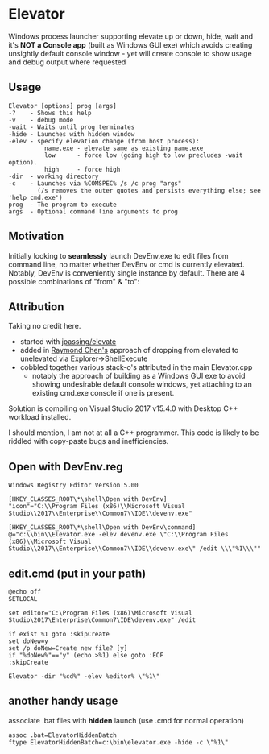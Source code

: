 # Elevator
Windows process launcher supporting elevate up or down, hide, wait and it's **NOT a Console app** (built as Windows GUI exe) which  avoids creating unsightly default console window - yet will create console to show usage and debug output where requested

## Usage
```
Elevator [options] prog [args]
-?    - Shows this help
-v    - debug mode
-wait - Waits until prog terminates
-hide - Launches with hidden window
-elev - specify elevation change (from host process):
          name.exe - elevate same as existing name.exe
          low      - force low (going high to low precludes -wait option).
          high     - force high
-dir  - working directory
-c    - Launches via %COMSPEC% /s /c prog "args"
        (/s removes the outer quotes and persists everything else; see 'help cmd.exe')
prog  - The program to execute
args  - Optional command line arguments to prog
```

## Motivation
Initially looking to **seamlessly** launch DevEnv.exe to edit files from command line, no matter whether DevEnv or cmd is currently elevated.  Notably, DevEnv is conveniently single instance by default. There are 4 possible combinations of "from" & "to":

## Attribution
Taking no credit here.
* started with [jpassing/elevate](https://github.com/jpassing/elevate)
* added in [Raymond Chen's](https://blogs.msdn.microsoft.com/oldnewthing/20131118-00/?p=2643) approach of dropping from elevated to unelevated via Explorer->ShellExecute
* cobbled together various stack-o's attributed in the main Elevator.cpp
  * notably the approach of building as a Windows GUI exe to avoid showing undesirable default console windows, yet attaching to an existing cmd.exe console if one is present.

Solution is compiling on Visual Studio 2017 v15.4.0 with Desktop C++ workload installed.

I should mention, I am not at all a C++ programmer.  This code is likely to be riddled with copy-paste bugs and inefficiencies.

## Open with DevEnv.reg
```
Windows Registry Editor Version 5.00

[HKEY_CLASSES_ROOT\*\shell\Open with DevEnv]
"icon"="C:\\Program Files (x86)\\Microsoft Visual Studio\\2017\\Enterprise\\Common7\\IDE\\devenv.exe"

[HKEY_CLASSES_ROOT\*\shell\Open with DevEnv\command]
@="c:\\bin\\Elevator.exe -elev devenv.exe \"C:\\Program Files (x86)\\Microsoft Visual Studio\\2017\\Enterprise\\Common7\\IDE\\devenv.exe\" /edit \\\"%1\\\""
```

## edit.cmd (put in your path)
```
@echo off
SETLOCAL

set editor="C:\Program Files (x86)\Microsoft Visual Studio\2017\Enterprise\Common7\IDE\devenv.exe" /edit

if exist %1 goto :skipCreate
set doNew=y
set /p doNew=Create new file? [y] 
if "%doNew%"=="y" (echo.>%1) else goto :EOF
:skipCreate

Elevator -dir "%cd%" -elev %editor% \"%1\"
```

## another handy usage
associate .bat files with **hidden** launch
(use .cmd for normal operation)
```
assoc .bat=ElevatorHiddenBatch
ftype ElevatorHiddenBatch=c:\bin\elevator.exe -hide -c \"%1\"
```

